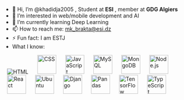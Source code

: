 - 👋 Hi, I’m @khadidja2005 , Student at **ESI** , member at **GDG Algiers** 
- 👀 I’m interested in web/mobile development and AI 
- 🌱 I’m currently learning Deep Learning
- 📫 How to reach me: mk_brakta@esi.dz
- ⚡ Fun fact: I am ESTJ
- What I know:

<p align="start">
  <img alt="HTML" src="https://upload.wikimedia.org/wikipedia/commons/6/61/HTML5_logo_and_wordmark.svg"  style="margin: 0 10px;">
  <img alt="CSS" src="https://upload.wikimedia.org/wikipedia/commons/d/d5/CSS3_logo_and_wordmark.svg" width="50" style="margin: 0 10px;">
  <img alt="JavaScript" src="https://upload.wikimedia.org/wikipedia/commons/6/6a/JavaScript-logo.png" width="50" style="margin: 0 10px;">
  <img alt="MySQL" src="https://www.mysql.com/common/logos/logo-mysql-170x115.png" width="50" style="margin: 0 10px;">
  <img alt="MongoDB" src="https://webassets.mongodb.com/_com_assets/cms/mongodb-logo-rgb-j6w271g1xn.jpg" width="50" style="margin: 0 10px;">
  <img alt="Node.js" src="https://nodejs.org/static/images/logo.svg" width="50" style="margin: 0 10px;">
  <img alt="React" src="https://upload.wikimedia.org/wikipedia/commons/a/a7/React-icon.svg" width="50" style="margin: 0 10px;">
  <img alt="Ubuntu" src="https://assets.ubuntu.com/v1/29985a98-ubuntu-logo32.png" width="50" style="margin: 0 10px;">
  <img alt="Django" src="https://static.djangoproject.com/img/logos/django-logo-negative.svg" width="50" style="margin: 0 10px;">
  <img alt="Pandas" src="https://pandas.pydata.org/static/img/pandas_mark.svg" width="50" style="margin: 0 10px;">
  <img alt="TensorFlow" src="https://upload.wikimedia.org/wikipedia/commons/2/2d/Tensorflow_logo.svg" width="50" style="margin: 0 10px;">
  <img alt="TypeScript" src="https://upload.wikimedia.org/wikipedia/commons/4/4c/Typescript_logo_2020.svg" width="50" style="margin: 0 10px;">
</p>

<!---
khadidja2005/khadidja2005 is a ✨ special ✨ repository because its `README.md` (this file) appears on your GitHub profile.
You can click the Preview link to take a look at your changes.
--->
